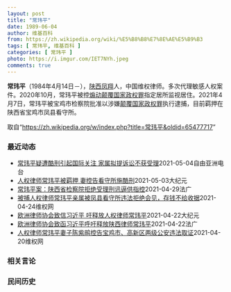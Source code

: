 ```yaml
---
layout: post
title: "常玮平"
date: 1989-06-04
author: 维基百科
from: https://zh.wikipedia.org/wiki/%E5%B8%B8%E7%8E%AE%E5%B9%B3
tags: [ 常玮平, 维基百科 ]
categories: [ 常玮平 ]
photo: https://i.imgur.com/IET7NYh.jpeg
comments: true
---
```

<div class="mw-parser-output">
<p><b>常玮平</b>（1984年4月14日<span class="useeditintro" title="Template:BLP editintro">－</span>），<a href="/wiki/%E9%99%95%E8%A5%BF" class="mw-redirect" title="陕西">陕西</a><a href="/wiki/%E5%87%A4%E7%BF%94" class="mw-redirect" title="凤翔">凤翔</a>人，中国维权律师。多次代理敏感人权案件。2020年10月，常玮平被控<a href="/wiki/%E7%85%BD%E5%8A%A8%E9%A2%A0%E8%A6%86%E5%9B%BD%E5%AE%B6%E6%94%BF%E6%9D%83%E7%BD%AA" title="煽动颠覆国家政权罪">煽动颠覆国家政权罪</a>指定居所监视居住。2021年4月7日，常玮平被宝鸡市检察院批准以涉嫌<a href="/wiki/%E9%A2%A0%E8%A6%86%E5%9B%BD%E5%AE%B6%E6%94%BF%E6%9D%83%E7%BD%AA" title="颠覆国家政权罪">颠覆国家政权罪</a>执行逮捕，目前羁押在陕西省宝鸡市凤县看守所。
</p>
</div><noscript><img src="//zh.wikipedia.org/wiki/Special:CentralAutoLogin/start?type=1x1" alt="" title="" width="1" height="1" style="border: none; position: absolute;"></noscript>
<div class="printfooter">取自“<a dir="ltr" href="https://zh.wikipedia.org/w/index.php?title=常玮平&amp;oldid=65477717">https://zh.wikipedia.org/w/index.php?title=常玮平&amp;oldid=65477717</a>”</div><div id="recent-news"><h3>最近动态</h3><ul><li><a href="https://nodebe4.github.io/waimei/2021-05-04/%E5%B8%B8%E7%8E%AE%E5%B9%B3%E7%96%91%E9%81%AD%E9%85%B7%E5%88%91%E5%BC%95%E8%B5%B7%E5%9B%BD%E9%99%85%E5%85%B3%E6%B3%A8-%E5%AE%B6%E5%B1%9E%E6%8B%9F%E6%8F%90%E8%AF%89%E8%AE%BC%E4%B8%8D%E8%8E%B7%E5%8F%97%E7%90%86" title="常玮平疑遭酷刑引起国际关注 家属拟提诉讼不获受理—— 卷入“厦门聚会案”的陕西维权律师常玮平，被指涉嫌“颠覆国家政权”上月遭正式逮捕，目前羁押在远离宝鸡市的看守所。家属向本台披露, 常玮平在监视...">常玮平疑遭酷刑引起国际关注  家属拟提诉讼不获受理</a><time>2021-05-04</time><a class="tag">自由亚洲电台</a></li>
<li><a href="https://nodebe4.github.io/waimei/2021-05-03/%E4%BA%BA%E6%9D%83%E5%BE%8B%E5%B8%88%E5%B8%B8%E7%8E%AE%E5%B9%B3%E8%A2%AB%E7%BE%81%E6%8A%BC-%E5%A6%BB%E6%8E%A7%E5%91%8A%E7%9C%8B%E5%AE%88%E6%89%80%E6%96%BD%E9%85%B7%E5%88%91" title="人权律师常玮平被羁押 妻控告看守所施酷刑—— 【大纪元2021年04月30日讯】（大纪元记者洪宁采访报导）4月29日，人权律师常玮平的妻子陈紫鹃与人权律师包龙军、任全牛一同前往陕西，就常玮平遭受...">人权律师常玮平被羁押 妻控告看守所施酷刑</a><time>2021-05-03</time><a class="tag">大纪元</a></li>
<li><a href="https://nodebe4.github.io/waimei/2021-04-29/%E5%B8%B8%E7%8E%AE%E5%B9%B3%E6%A1%88-%E9%99%95%E8%A5%BF%E7%9C%81%E6%A3%80%E5%AF%9F%E9%99%A2%E6%8B%92%E7%BB%9D%E5%8F%97%E7%90%86%E5%88%91%E8%AE%AF%E9%80%BC%E4%BE%9B%E6%8C%87%E6%8E%A7" title="常玮平案：陕西省检察院拒绝受理刑讯逼供指控—— 29/04/2021 - 17:57 不过，陈紫鹃在网上上传了检察院墙上悬挂的申诉管辖范围与受理条件，上面明确规定刑讯逼供属于检察院管辖范围。检察...">常玮平案：陕西省检察院拒绝受理刑讯逼供指控</a><time>2021-04-29</time><a class="tag">法广</a></li>
<li><a href="https://nodebe4.github.io/waimei/2021-04-24/%E8%A2%AB%E6%8D%95%E4%BA%BA%E6%9D%83%E5%BE%8B%E5%B8%88%E5%B8%B8%E7%8E%AE%E5%B9%B3%E4%BA%B2%E5%B1%9E%E8%A2%AB%E5%87%A4%E5%8E%BF%E7%9C%8B%E5%AE%88%E6%89%80%E8%BF%9D%E6%B3%95%E6%8B%92%E7%BB%9D%E4%BC%9A%E8%A7%81-%E5%AD%98%E9%92%B1%E4%B8%8D%E7%BB%99%E6%94%B6%E6%8D%AE" title="被捕人权律师常玮平亲属被凤县看守所违法拒绝会见，存钱不给收据—— （维权网信息中心报道）2021年4月24日，本网获悉：2021年4月21日，被捕的人权律师常玮平的岳父母，去凤县看守所，要求会见...">被捕人权律师常玮平亲属被凤县看守所违法拒绝会见，存钱不给收据</a><time>2021-04-24</time><a class="tag">维权网</a></li>
<li><a href="https://nodebe4.github.io/waimei/2021-04-22/%E6%AC%A7%E6%B4%B2%E5%BE%8B%E5%B8%88%E5%8D%8F%E4%BC%9A%E8%87%B4%E4%BF%A1%E4%B9%A0%E8%BF%91%E5%B9%B3-%E5%90%81%E9%87%8A%E6%94%BE%E4%BA%BA%E6%9D%83%E5%BE%8B%E5%B8%88%E5%B8%B8%E7%8E%AE%E5%B9%B3" title="欧洲律师协会致信习近平 吁释放人权律师常玮平—— 【大纪元2021年04月23日讯】（大纪元记者张玉洁综合报导）因言获罪的陕西人权律师常玮平曾被当局两次监视居住，期间被施以酷刑，4月初被当局发出...">欧洲律师协会致信习近平 吁释放人权律师常玮平</a><time>2021-04-22</time><a class="tag">大纪元</a></li>
<li><a href="https://nodebe4.github.io/waimei/2021-04-22/%E6%AC%A7%E6%B4%B2%E5%BE%8B%E5%B8%88%E5%8D%8F%E4%BC%9A%E8%87%B4%E5%87%BD%E4%B9%A0%E8%BF%91%E5%B9%B3%E5%91%BC%E5%90%81%E9%87%8A%E6%94%BE%E9%99%95%E8%A5%BF%E5%BE%8B%E5%B8%88%E5%B8%B8%E7%8E%AE%E5%B9%B3" title="欧洲律师协会致函习近平呼吁释放陕西律师常玮平—— 22/04/2021 - 12:26 欧洲律师协会4月20日在其网站再度发表致中国主席习近平的公开信，呼吁习近平本着联合国《有关律师作用的基本原...">欧洲律师协会致函习近平呼吁释放陕西律师常玮平</a><time>2021-04-22</time><a class="tag">法广</a></li>
<li><a href="https://nodebe4.github.io/waimei/2021-04-20/%E4%BA%BA%E6%9D%83%E5%BE%8B%E5%B8%88%E5%B8%B8%E7%8E%AE%E5%B9%B3%E5%A6%BB%E5%AD%90%E9%99%88%E7%B4%AB%E9%B9%83%E6%8E%A7%E5%91%8A%E5%AE%9D%E9%B8%A1%E5%B8%82-%E9%AB%98%E6%96%B0%E5%8C%BA%E4%B8%A4%E7%BA%A7%E5%85%AC%E5%AE%89%E8%BF%9D%E6%B3%95%E5%8F%96%E8%AF%81" title="人权律师常玮平妻子陈紫鹃控告宝鸡市、高新区两级公安违法取证—— （维权网信息中心报道）2021年4月20日，本网获悉：近日，被当局以“颠覆国家政权罪”批捕的陕西人权律师常玮平之妻陈紫鹃，针对宝鸡...">人权律师常玮平妻子陈紫鹃控告宝鸡市、高新区两级公安违法取证</a><time>2021-04-20</time><a class="tag">维权网</a></li>
</ul></div><div id="open-opinion"><h3>相关言论</h3><ul></ul></div><div id="mjls-record"><h3>民间历史</h3><ul></ul></div>